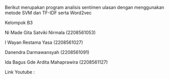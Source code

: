 Berikut merupakan program analisis sentimen ulasan dengan menggunakan metode SVM dan TF-IDF serta Word2vec

Kelompok B3

Ni Made Gita Satviki Nirmala 		    (2208561053)

I Wayan Restama Yasa 			          (2208561027)

Danendra Darmawansyah 			        (2208561091)

Ida Bagus Gde Ardita Mahaprawira 		(2208561127)



Link Youtube : 
